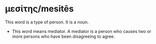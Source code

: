 # μεσίτης/mesitēs
This word is a type of person. It is a noun.
* This word means mediator. A mediator is a person who causes two or more persons who have been disagreeing to agree.
